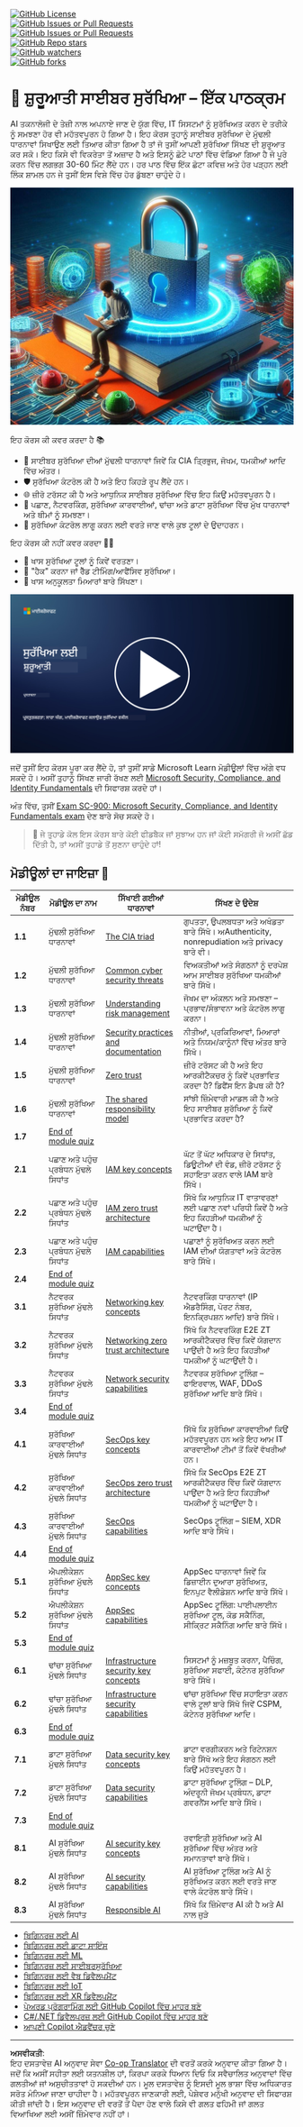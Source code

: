 <!--
CO_OP_TRANSLATOR_METADATA:
{
  "original_hash": "0f9381fb23638f9341416474ce3c1563",
  "translation_date": "2025-09-03T22:55:51+00:00",
  "source_file": "README.md",
  "language_code": "pa"
}
-->
[![GitHub License](https://img.shields.io/github/license/microsoft/Security-101)](https://github.com/microsoft/Security-101/blob/main/LICENSE)  
[![GitHub Issues or Pull Requests](https://img.shields.io/github/issues-pr/microsoft/Security-101)](https://github.com/microsoft/Security-101/pulls)  
[![GitHub Issues or Pull Requests](https://img.shields.io/github/issues/microsoft/Security-101)](https://github.com/microsoft/Security-101/issues)  
[![GitHub Repo stars](https://img.shields.io/github/stars/microsoft/Security-101)](https://github.com/microsoft/Security-101/stargazers)  
[![GitHub watchers](https://img.shields.io/github/watchers/microsoft/Security-101)](https://github.com/microsoft/Security-101/watchers)  
[![GitHub forks](https://img.shields.io/github/forks/microsoft/Security-101)](https://github.com/microsoft/Security-101/forks)  

# 🚀 ਸ਼ੁਰੂਆਤੀ ਸਾਈਬਰ ਸੁਰੱਖਿਆ – ਇੱਕ ਪਾਠਕ੍ਰਮ  

AI ਤਕਨਾਲੋਜੀ ਦੇ ਤੇਜ਼ੀ ਨਾਲ ਅਪਨਾਏ ਜਾਣ ਦੇ ਯੁੱਗ ਵਿੱਚ, IT ਸਿਸਟਮਾਂ ਨੂੰ ਸੁਰੱਖਿਅਤ ਕਰਨ ਦੇ ਤਰੀਕੇ ਨੂੰ ਸਮਝਣਾ ਹੋਰ ਵੀ ਮਹੱਤਵਪੂਰਨ ਹੋ ਗਿਆ ਹੈ। ਇਹ ਕੋਰਸ ਤੁਹਾਨੂੰ ਸਾਈਬਰ ਸੁਰੱਖਿਆ ਦੇ ਮੁੱਢਲੀ ਧਾਰਨਾਵਾਂ ਸਿਖਾਉਣ ਲਈ ਤਿਆਰ ਕੀਤਾ ਗਿਆ ਹੈ ਤਾਂ ਜੋ ਤੁਸੀਂ ਆਪਣੀ ਸੁਰੱਖਿਆ ਸਿੱਖਣ ਦੀ ਸ਼ੁਰੂਆਤ ਕਰ ਸਕੋ। ਇਹ ਕਿਸੇ ਵੀ ਵਿਕਰੇਤਾ ਤੋਂ ਅਜ਼ਾਦ ਹੈ ਅਤੇ ਇਸਨੂੰ ਛੋਟੇ ਪਾਠਾਂ ਵਿੱਚ ਵੰਡਿਆ ਗਿਆ ਹੈ ਜੋ ਪੂਰੇ ਕਰਨ ਵਿੱਚ ਲਗਭਗ 30-60 ਮਿੰਟ ਲੈਂਦੇ ਹਨ। ਹਰ ਪਾਠ ਵਿੱਚ ਇੱਕ ਛੋਟਾ ਕਵਿਜ਼ ਅਤੇ ਹੋਰ ਪੜ੍ਹਨ ਲਈ ਲਿੰਕ ਸ਼ਾਮਲ ਹਨ ਜੇ ਤੁਸੀਂ ਇਸ ਵਿਸ਼ੇ ਵਿੱਚ ਹੋਰ ਡੁੱਬਣਾ ਚਾਹੁੰਦੇ ਹੋ।  

![Cybersecurity for Beginners](../../translated_images/banner.cc5b05d7e5deed065123ba68678b48cbbfe411cb264c09cec64f58eda064a28a.pa.jpg)  

ਇਹ ਕੋਰਸ ਕੀ ਕਵਰ ਕਰਦਾ ਹੈ 📚  

- 🔐 ਸਾਈਬਰ ਸੁਰੱਖਿਆ ਦੀਆਂ ਮੁੱਢਲੀ ਧਾਰਨਾਵਾਂ ਜਿਵੇਂ ਕਿ CIA ਤ੍ਰਿਭੁਜ, ਜੋਖਮ, ਧਮਕੀਆਂ ਆਦਿ ਵਿੱਚ ਅੰਤਰ।  
- 🛡️ ਸੁਰੱਖਿਆ ਕੰਟਰੋਲ ਕੀ ਹੈ ਅਤੇ ਇਹ ਕਿਹੜੇ ਰੂਪ ਲੈਂਦੇ ਹਨ।  
- 🌐 ਜ਼ੀਰੋ ਟਰੱਸਟ ਕੀ ਹੈ ਅਤੇ ਆਧੁਨਿਕ ਸਾਈਬਰ ਸੁਰੱਖਿਆ ਵਿੱਚ ਇਹ ਕਿਉਂ ਮਹੱਤਵਪੂਰਨ ਹੈ।  
- 🔑 ਪਛਾਣ, ਨੈਟਵਰਕਿੰਗ, ਸੁਰੱਖਿਆ ਕਾਰਵਾਈਆਂ, ਢਾਂਚਾ ਅਤੇ ਡਾਟਾ ਸੁਰੱਖਿਆ ਵਿੱਚ ਮੁੱਖ ਧਾਰਨਾਵਾਂ ਅਤੇ ਥੀਮਾਂ ਨੂੰ ਸਮਝਣਾ।  
- 🔧 ਸੁਰੱਖਿਆ ਕੰਟਰੋਲ ਲਾਗੂ ਕਰਨ ਲਈ ਵਰਤੇ ਜਾਣ ਵਾਲੇ ਕੁਝ ਟੂਲਾਂ ਦੇ ਉਦਾਹਰਨ।  

ਇਹ ਕੋਰਸ ਕੀ ਨਹੀਂ ਕਵਰ ਕਰਦਾ 🙅‍♂️  

- 🚫 ਖਾਸ ਸੁਰੱਖਿਆ ਟੂਲਾਂ ਨੂੰ ਕਿਵੇਂ ਵਰਤਣਾ।  
- 🚫 "ਹੈਕ" ਕਰਨਾ ਜਾਂ ਰੈੱਡ ਟੀਮਿੰਗ/ਆਫੈਂਸਿਵ ਸੁਰੱਖਿਆ।  
- 🚫 ਖਾਸ ਅਨੁਕੂਲਤਾ ਮਿਆਰਾਂ ਬਾਰੇ ਸਿੱਖਣਾ।  

[![Watch the video](../../translated_images/intro_placeholder.f42382df518f233a1ea3cb1c82ae8f92732bc3ac4ac2b3138cb561d24ca91df5.pa.png)](https://learn-video.azurefd.net/vod/player?id=a0fe1cef-c064-4d59-97a9-e89e12a99b4d)  

ਜਦੋਂ ਤੁਸੀਂ ਇਹ ਕੋਰਸ ਪੂਰਾ ਕਰ ਲੈਂਦੇ ਹੋ, ਤਾਂ ਤੁਸੀਂ ਸਾਡੇ Microsoft Learn ਮੋਡੀਊਲਾਂ ਵਿੱਚ ਅੱਗੇ ਵਧ ਸਕਦੇ ਹੋ। ਅਸੀਂ ਤੁਹਾਨੂੰ ਸਿੱਖਣ ਜਾਰੀ ਰੱਖਣ ਲਈ [Microsoft Security, Compliance, and Identity Fundamentals](https://learn.microsoft.com/training/paths/describe-concepts-of-security-compliance-identity/?WT.mc_id=academic-96948-sayoung) ਦੀ ਸਿਫਾਰਸ਼ ਕਰਦੇ ਹਾਂ।  

ਅੰਤ ਵਿੱਚ, ਤੁਸੀਂ [Exam SC-900: Microsoft Security, Compliance, and Identity Fundamentals exam](https://learn.microsoft.com/credentials/certifications/exams/sc-900/?WT.mc_id=academic-96948-sayoung) ਦੇਣ ਬਾਰੇ ਸੋਚ ਸਕਦੇ ਹੋ।  

> 💁 ਜੇ ਤੁਹਾਡੇ ਕੋਲ ਇਸ ਕੋਰਸ ਬਾਰੇ ਕੋਈ ਫੀਡਬੈਕ ਜਾਂ ਸੁਝਾਅ ਹਨ ਜਾਂ ਕੋਈ ਸਮੱਗਰੀ ਜੋ ਅਸੀਂ ਛੱਡ ਦਿੱਤੀ ਹੈ, ਤਾਂ ਅਸੀਂ ਤੁਹਾਡੇ ਤੋਂ ਸੁਣਨਾ ਚਾਹੁੰਦੇ ਹਾਂ!  

## ਮੋਡੀਊਲਾਂ ਦਾ ਜਾਇਜ਼ਾ 📝  
| **ਮੋਡੀਊਲ ਨੰਬਰ** | **ਮੋਡੀਊਲ ਦਾ ਨਾਮ**                           | **ਸਿੱਖਾਈ ਗਈਆਂ ਧਾਰਨਾਵਾਂ**                  | **ਸਿੱਖਣ ਦੇ ਉਦੇਸ਼**                                                                                          |  
|-------------------|-------------------------------------------|--------------------------------------|-----------------------------------------------------------------------------------------------------------------|  
| **1.1**           | ਮੁੱਢਲੀ ਸੁਰੱਖਿਆ ਧਾਰਨਾਵਾਂ                   | [The CIA triad](https://github.com/microsoft/Security-101/blob/main/1.1%20The%20CIA%20triad%20and%20other%20key%20concepts.md)                        | ਗੁਪਤਤਾ, ਉਪਲਬਧਤਾ ਅਤੇ ਅਖੰਡਤਾ ਬਾਰੇ ਸਿੱਖੋ। ਅAuthenticity, nonrepudiation ਅਤੇ privacy ਬਾਰੇ ਵੀ। |  
| **1.2**           | ਮੁੱਢਲੀ ਸੁਰੱਖਿਆ ਧਾਰਨਾਵਾਂ                   | [Common cyber security threats](https://github.com/microsoft/Security-101/blob/main/1.2%20Common%20cybersecurity%20threats.md)        | ਵਿਅਕਤੀਆਂ ਅਤੇ ਸੰਗਠਨਾਂ ਨੂੰ ਦਰਪੇਸ਼ ਆਮ ਸਾਈਬਰ ਸੁਰੱਖਿਆ ਧਮਕੀਆਂ ਬਾਰੇ ਸਿੱਖੋ।                             |  
| **1.3**           | ਮੁੱਢਲੀ ਸੁਰੱਖਿਆ ਧਾਰਨਾਵਾਂ                   | [Understanding risk management](https://github.com/microsoft/Security-101/blob/main/1.3%20Understanding%20risk%20management.md)       | ਜੋਖਮ ਦਾ ਅੰਕਲਨ ਅਤੇ ਸਮਝਣਾ – ਪ੍ਰਭਾਵ/ਸੰਭਾਵਨਾ ਅਤੇ ਕੰਟਰੋਲ ਲਾਗੂ ਕਰਨਾ।                                                                                                               | |  
| **1.4**           | ਮੁੱਢਲੀ ਸੁਰੱਖਿਆ ਧਾਰਨਾਵਾਂ                   | [Security practices and documentation](https://github.com/microsoft/Security-101/blob/main/1.4%20Security%20practices%20and%20documentation.md) | ਨੀਤੀਆਂ, ਪ੍ਰਕਿਰਿਆਵਾਂ, ਮਿਆਰਾਂ ਅਤੇ ਨਿਯਮ/ਕਾਨੂੰਨਾਂ ਵਿੱਚ ਅੰਤਰ ਬਾਰੇ ਸਿੱਖੋ।                         |  
| **1.5**           | ਮੁੱਢਲੀ ਸੁਰੱਖਿਆ ਧਾਰਨਾਵਾਂ                   | [Zero trust](https://github.com/microsoft/Security-101/blob/main/1.5%20Zero%20trust.md)                           | ਜ਼ੀਰੋ ਟਰੱਸਟ ਕੀ ਹੈ ਅਤੇ ਇਹ ਆਰਕੀਟੈਕਚਰ ਨੂੰ ਕਿਵੇਂ ਪ੍ਰਭਾਵਿਤ ਕਰਦਾ ਹੈ? ਡਿਫੈਂਸ ਇਨ ਡੈਪਥ ਕੀ ਹੈ?                   |  
| **1.6**           | ਮੁੱਢਲੀ ਸੁਰੱਖਿਆ ਧਾਰਨਾਵਾਂ                   | [The shared responsibility model](https://github.com/microsoft/Security-101/blob/main/1.6%20Shared%20responsibility%20model.md)                           | ਸਾਂਝੀ ਜ਼ਿੰਮੇਵਾਰੀ ਮਾਡਲ ਕੀ ਹੈ ਅਤੇ ਇਹ ਸਾਈਬਰ ਸੁਰੱਖਿਆ ਨੂੰ ਕਿਵੇਂ ਪ੍ਰਭਾਵਿਤ ਕਰਦਾ ਹੈ?                  |  
| **1.7**           | [End of module quiz](https://github.com/microsoft/Security-101/blob/main/1.7%20End%20of%20module%20quiz.md)                        |                                      |                                                                                                                 |  
| **2.1**           | ਪਛਾਣ ਅਤੇ ਪਹੁੰਚ ਪ੍ਰਬੰਧਨ ਮੁੱਢਲੇ ਸਿਧਾਂਤ | [IAM key concepts](https://github.com/microsoft/Security-101/blob/main/2.1%20IAM%20key%20concepts.md)                     | ਘੱਟ ਤੋਂ ਘੱਟ ਅਧਿਕਾਰ ਦੇ ਸਿਧਾਂਤ, ਡਿਊਟੀਆਂ ਦੀ ਵੰਡ, ਜ਼ੀਰੋ ਟਰੱਸਟ ਨੂੰ ਸਹਾਇਤਾ ਕਰਨ ਵਾਲੇ IAM ਬਾਰੇ ਸਿੱਖੋ।               |  
| **2.2**           | ਪਛਾਣ ਅਤੇ ਪਹੁੰਚ ਪ੍ਰਬੰਧਨ ਮੁੱਢਲੇ ਸਿਧਾਂਤ | [IAM zero trust architecture](https://github.com/microsoft/Security-101/blob/main/2.2%20IAM%20zero%20trust%20architecture.md)          | ਸਿੱਖੋ ਕਿ ਆਧੁਨਿਕ IT ਵਾਤਾਵਰਣਾਂ ਲਈ ਪਛਾਣ ਨਵਾਂ ਪਰਿਧੀ ਕਿਵੇਂ ਹੈ ਅਤੇ ਇਹ ਕਿਹੜੀਆਂ ਧਮਕੀਆਂ ਨੂੰ ਘਟਾਉਂਦਾ ਹੈ।          |  
| **2.3**           | ਪਛਾਣ ਅਤੇ ਪਹੁੰਚ ਪ੍ਰਬੰਧਨ ਮੁੱਢਲੇ ਸਿਧਾਂਤ | [IAM capabilities](https://github.com/microsoft/Security-101/blob/main/2.3%20IAM%20capabilities.md)                     | ਪਛਾਣਾਂ ਨੂੰ ਸੁਰੱਖਿਅਤ ਕਰਨ ਲਈ IAM ਦੀਆਂ ਯੋਗਤਾਵਾਂ ਅਤੇ ਕੰਟਰੋਲ ਬਾਰੇ ਸਿੱਖੋ।                                                  |  
| **2.4**           | [End of module quiz](https://github.com/microsoft/Security-101/blob/main/2.4%20End%20of%20module%20quiz.md)                        |                                      |                                                                                                                 |  
| **3.1**           | ਨੈਟਵਰਕ ਸੁਰੱਖਿਆ ਮੁੱਢਲੇ ਸਿਧਾਂਤ             | [Networking key concepts](https://github.com/microsoft/Security-101/blob/main/3.1%20Networking%20key%20concepts.md)              | ਨੈਟਵਰਕਿੰਗ ਧਾਰਨਾਵਾਂ (IP ਐਡਰੈਸਿੰਗ, ਪੋਰਟ ਨੰਬਰ, ਇਨਕ੍ਰਿਪਸ਼ਨ ਆਦਿ) ਬਾਰੇ ਸਿੱਖੋ।                                 |  
| **3.2**           | ਨੈਟਵਰਕ ਸੁਰੱਖਿਆ ਮੁੱਢਲੇ ਸਿਧਾਂਤ             | [Networking zero trust architecture](https://github.com/microsoft/Security-101/blob/main/3.2%20Networking%20zero%20trust%20architecture.md)   | ਸਿੱਖੋ ਕਿ ਨੈਟਵਰਕਿੰਗ E2E ZT ਆਰਕੀਟੈਕਚਰ ਵਿੱਚ ਕਿਵੇਂ ਯੋਗਦਾਨ ਪਾਉਂਦੀ ਹੈ ਅਤੇ ਇਹ ਕਿਹੜੀਆਂ ਧਮਕੀਆਂ ਨੂੰ ਘਟਾਉਂਦੀ ਹੈ।                  |  
| **3.3**           | ਨੈਟਵਰਕ ਸੁਰੱਖਿਆ ਮੁੱਢਲੇ ਸਿਧਾਂਤ             | [Network security capabilities](https://github.com/microsoft/Security-101/blob/main/3.3%20Network%20security%20capabilities.md)        | ਨੈਟਵਰਕ ਸੁਰੱਖਿਆ ਟੂਲਿੰਗ – ਫਾਇਰਵਾਲ, WAF, DDoS ਸੁਰੱਖਿਆ ਆਦਿ ਬਾਰੇ ਸਿੱਖੋ।                                    |  
| **3.4**           | [End of module quiz](https://github.com/microsoft/Security-101/blob/main/3.4%20End%20of%20module%20quiz.md)                        |                                      |                                                                                                                 |  
| **4.1**           | ਸੁਰੱਖਿਆ ਕਾਰਵਾਈਆਂ ਮੁੱਢਲੇ ਸਿਧਾਂਤ          | [SecOps key concepts](https://github.com/microsoft/Security-101/blob/main/4.1%20SecOps%20key%20concepts.md)                  | ਸਿੱਖੋ ਕਿ ਸੁਰੱਖਿਆ ਕਾਰਵਾਈਆਂ ਕਿਉਂ ਮਹੱਤਵਪੂਰਨ ਹਨ ਅਤੇ ਇਹ ਆਮ IT ਕਾਰਵਾਈਆਂ ਟੀਮਾਂ ਤੋਂ ਕਿਵੇਂ ਵੱਖਰੀਆਂ ਹਨ।                  |  
| **4.2**           | ਸੁਰੱਖਿਆ ਕਾਰਵਾਈਆਂ ਮੁੱਢਲੇ ਸਿਧਾਂਤ          | [SecOps zero trust architecture](https://github.com/microsoft/Security-101/blob/main/4.2%20SecOps%20zero%20trust%20architecture.md)       | ਸਿੱਖੋ ਕਿ SecOps E2E ZT ਆਰਕੀਟੈਕਚਰ ਵਿੱਚ ਕਿਵੇਂ ਯੋਗਦਾਨ ਪਾਉਂਦਾ ਹੈ ਅਤੇ ਇਹ ਕਿਹੜੀਆਂ ਧਮਕੀਆਂ ਨੂੰ ਘਟਾਉਂਦਾ ਹੈ।                      |  
| **4.3**           | ਸੁਰੱਖਿਆ ਕਾਰਵਾਈਆਂ ਮੁੱਢਲੇ ਸਿਧਾਂਤ          | [SecOps capabilities](https://github.com/microsoft/Security-101/blob/main/4.3%20SecOps%20capabilities.md)                  | SecOps ਟੂਲਿੰਗ – SIEM, XDR ਆਦਿ ਬਾਰੇ ਸਿੱਖੋ।                                                                    |  
| **4.4**           | [End of module quiz](https://github.com/microsoft/Security-101/blob/main/4.4%20End%20of%20module%20quiz.md)                        |                                      |                                                                                                                 |  
| **5.1**           | ਐਪਲੀਕੇਸ਼ਨ ਸੁਰੱਖਿਆ ਮੁੱਢਲੇ ਸਿਧਾਂਤ         | [AppSec key concepts](https://github.com/microsoft/Security-101/blob/main/5.1%20AppSec%20key%20concepts.md)                  | AppSec ਧਾਰਨਾਵਾਂ ਜਿਵੇਂ ਕਿ ਡਿਜ਼ਾਈਨ ਦੁਆਰਾ ਸੁਰੱਖਿਅਤ, ਇਨਪੁਟ ਵੈਲੀਡੇਸ਼ਨ ਆਦਿ ਬਾਰੇ ਸਿੱਖੋ।                                    |  
| **5.2**           | ਐਪਲੀਕੇਸ਼ਨ ਸੁਰੱਖਿਆ ਮੁੱਢਲੇ ਸਿਧਾਂਤ         | [AppSec capabilities](https://github.com/microsoft/Security-101/blob/main/5.2%20AppSec%20key%20capabilities.md)                  | AppSec ਟੂਲਿੰਗ: ਪਾਈਪਲਾਈਨ ਸੁਰੱਖਿਆ ਟੂਲ, ਕੋਡ ਸਕੈਨਿੰਗ, ਸੀਕ੍ਰਿਟ ਸਕੈਨਿੰਗ ਆਦਿ ਬਾਰੇ ਸਿੱਖੋ।                       |  
| **5.3**           | [End of module quiz](https://github.com/microsoft/Security-101/blob/main/5.3%20End%20of%20module%20quiz.md)                        |                                      |                                                                                                                 |  
| **6.1**           | ਢਾਂਚਾ ਸੁਰੱਖਿਆ ਮੁੱਢਲੇ ਸਿਧਾਂਤ      | [Infrastructure security key concepts](https://github.com/microsoft/Security-101/blob/main/6.1%20Infrastructure%20security%20key%20concepts.md) | ਸਿਸਟਮਾਂ ਨੂੰ ਮਜ਼ਬੂਤ ਕਰਨਾ, ਪੈਚਿੰਗ, ਸੁਰੱਖਿਆ ਸਫਾਈ, ਕੰਟੇਨਰ ਸੁਰੱਖਿਆ ਬਾਰੇ ਸਿੱਖੋ।                                  |  
| **6.2**           | ਢਾਂਚਾ ਸੁਰੱਖਿਆ ਮੁੱਢਲੇ ਸਿਧਾਂਤ      | [Infrastructure security capabilities](https://github.com/microsoft/Security-101/blob/main/6.2%20Infrastructure%20security%20capabilities.md) | ਢਾਂਚਾ ਸੁਰੱਖਿਆ ਵਿੱਚ ਸਹਾਇਤਾ ਕਰਨ ਵਾਲੇ ਟੂਲਾਂ ਬਾਰੇ ਸਿੱਖੋ ਜਿਵੇਂ CSPM, ਕੰਟੇਨਰ ਸੁਰੱਖਿਆ ਆਦਿ।            |  
| **6.3**           | [End of module quiz](https://github.com/microsoft/Security-101/blob/main/6.3%20End%20of%20module%20quiz.md)                        |                                      |                                                                                                                 |  
| **7.1**           | ਡਾਟਾ ਸੁਰੱਖਿਆ ਮੁੱਢਲੇ ਸਿਧਾਂਤ                | [Data security key concepts](https://github.com/microsoft/Security-101/blob/main/7.1%20Data%20security%20key%20concepts.md)           | ਡਾਟਾ ਵਰਗੀਕਰਨ ਅਤੇ ਰਿਟੇਨਸ਼ਨ ਬਾਰੇ ਸਿੱਖੋ ਅਤੇ ਇਹ ਸੰਗਠਨ ਲਈ ਕਿਉਂ ਮਹੱਤਵਪੂਰਨ ਹੈ।                     |  
| **7.2**           | ਡਾਟਾ ਸੁਰੱਖਿਆ ਮੁੱਢਲੇ ਸਿਧਾਂਤ                | [Data security capabilities](https://github.com/microsoft/Security-101/blob/main/7.2%20Data%20security%20capabilities.md)           | ਡਾਟਾ ਸੁਰੱਖਿਆ ਟੂਲਿੰਗ – DLP, ਅੰਦਰੂਨੀ ਜੋਖਮ ਪ੍ਰਬੰਧਨ, ਡਾਟਾ ਗਵਰਨੈਂਸ ਆਦਿ ਬਾਰੇ ਸਿੱਖੋ।                          |  
| **7.3**           | [End of module quiz](https://github.com/microsoft/Security-101/blob/main/7.3%20End%20of%20module%20quiz.md)                        |                                      |                                                                                                                 |  
| **8.1**           | AI ਸੁਰੱਖਿਆ ਮੁੱਢਲੇ ਸਿਧਾਂਤ                | [AI security key concepts](https://github.com/microsoft/Security-101/blob/main/8.1%20AI%20security%20key%20concepts.md)          | ਰਵਾਇਤੀ ਸੁਰੱਖਿਆ ਅਤੇ AI ਸੁਰੱਖਿਆ ਵਿੱਚ ਅੰਤਰ ਅਤੇ ਸਮਾਨਤਾਵਾਂ ਬਾਰੇ ਸਿੱਖੋ।                 |  
| **8.2**           | AI ਸੁਰੱਖਿਆ ਮੁੱਢਲੇ ਸਿਧਾਂਤ                | [AI security capabilities](https://github.com/microsoft/Security-101/blob/main/8.2%20AI%20security%20capabilities.md)           | AI ਸੁਰੱਖਿਆ ਟੂਲਿੰਗ ਅਤੇ AI ਨੂੰ ਸੁਰੱਖਿਅਤ ਕਰਨ ਲਈ ਵਰਤੇ ਜਾਣ ਵਾਲੇ ਕੰਟਰੋਲ ਬਾਰੇ ਸਿੱਖੋ।                         |  
| **8.3**           | AI ਸੁਰੱਖਿਆ ਮੁੱਢਲੇ ਸਿਧਾਂਤ                | [Responsible AI](https://github.com/microsoft/Security-101/blob/main/8.3%20Responsible%20AI.md)          | ਸਿੱਖੋ ਕਿ ਜ਼ਿੰਮੇਵਾਰ AI ਕੀ ਹੈ ਅਤੇ AI ਨਾਲ ਜੁੜੇ
- [ਬਿਗਿਨਰਜ਼ ਲਈ AI](https://aka.ms/ai-beginners)  
- [ਬਿਗਿਨਰਜ਼ ਲਈ ਡਾਟਾ ਸਾਇੰਸ](https://aka.ms/datascience-beginners)  
- [ਬਿਗਿਨਰਜ਼ ਲਈ ML](https://aka.ms/ml-beginners)  
- [ਬਿਗਿਨਰਜ਼ ਲਈ ਸਾਈਬਰਸੁਰੱਖਿਆ](https://github.com/microsoft/Security-101)  
- [ਬਿਗਿਨਰਜ਼ ਲਈ ਵੈਬ ਡਿਵੈਲਪਮੈਂਟ](https://aka.ms/webdev-beginners)  
- [ਬਿਗਿਨਰਜ਼ ਲਈ IoT](https://aka.ms/iot-beginners)  
- [ਬਿਗਿਨਰਜ਼ ਲਈ XR ਡਿਵੈਲਪਮੈਂਟ](https://github.com/microsoft/xr-development-for-beginners)  
- [ਪੇਅਰਡ ਪ੍ਰੋਗਰਾਮਿੰਗ ਲਈ GitHub Copilot ਵਿੱਚ ਮਾਹਰ ਬਣੋ](https://github.com/microsoft/Mastering-GitHub-Copilot-for-Paired-Programming)  
- [C#/.NET ਡਿਵੈਲਪਰਜ਼ ਲਈ GitHub Copilot ਵਿੱਚ ਮਾਹਰ ਬਣੋ](https://github.com/microsoft/mastering-github-copilot-for-dotnet-csharp-developers)  
- [ਆਪਣੀ Copilot ਐਡਵੈਂਚਰ ਚੁਣੋ](https://github.com/microsoft/CopilotAdventures)  

---

**ਅਸਵੀਕਤੀ**:  
ਇਹ ਦਸਤਾਵੇਜ਼ AI ਅਨੁਵਾਦ ਸੇਵਾ [Co-op Translator](https://github.com/Azure/co-op-translator) ਦੀ ਵਰਤੋਂ ਕਰਕੇ ਅਨੁਵਾਦ ਕੀਤਾ ਗਿਆ ਹੈ। ਜਦੋਂ ਕਿ ਅਸੀਂ ਸਹੀਤਾ ਲਈ ਯਤਨਸ਼ੀਲ ਹਾਂ, ਕਿਰਪਾ ਕਰਕੇ ਧਿਆਨ ਦਿਓ ਕਿ ਸਵੈਚਾਲਿਤ ਅਨੁਵਾਦਾਂ ਵਿੱਚ ਗਲਤੀਆਂ ਜਾਂ ਅਸੁਚੀਤਤਾਵਾਂ ਹੋ ਸਕਦੀਆਂ ਹਨ। ਮੂਲ ਦਸਤਾਵੇਜ਼ ਨੂੰ ਇਸਦੀ ਮੂਲ ਭਾਸ਼ਾ ਵਿੱਚ ਅਧਿਕਾਰਤ ਸਰੋਤ ਮੰਨਿਆ ਜਾਣਾ ਚਾਹੀਦਾ ਹੈ। ਮਹੱਤਵਪੂਰਨ ਜਾਣਕਾਰੀ ਲਈ, ਪੇਸ਼ੇਵਰ ਮਨੁੱਖੀ ਅਨੁਵਾਦ ਦੀ ਸਿਫਾਰਸ਼ ਕੀਤੀ ਜਾਂਦੀ ਹੈ। ਇਸ ਅਨੁਵਾਦ ਦੀ ਵਰਤੋਂ ਤੋਂ ਪੈਦਾ ਹੋਣ ਵਾਲੇ ਕਿਸੇ ਵੀ ਗਲਤ ਫਹਿਮੀ ਜਾਂ ਗਲਤ ਵਿਆਖਿਆ ਲਈ ਅਸੀਂ ਜ਼ਿੰਮੇਵਾਰ ਨਹੀਂ ਹਾਂ।